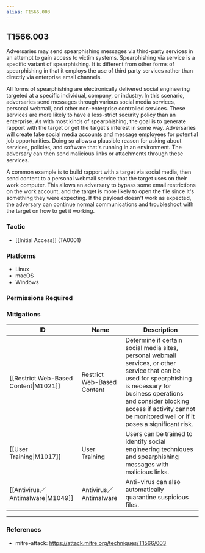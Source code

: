 ```yaml
---
alias: T1566.003
---
```


## T1566.003

Adversaries may send spearphishing messages via third-party services in an attempt to gain access to victim systems. Spearphishing via service is a specific variant of spearphishing. It is different from other forms of spearphishing in that it employs the use of third party services rather than directly via enterprise email channels. 

All forms of spearphishing are electronically delivered social engineering targeted at a specific individual, company, or industry. In this scenario, adversaries send messages through various social media services, personal webmail, and other non-enterprise controlled services. These services are more likely to have a less-strict security policy than an enterprise. As with most kinds of spearphishing, the goal is to generate rapport with the target or get the target's interest in some way. Adversaries will create fake social media accounts and message employees for potential job opportunities. Doing so allows a plausible reason for asking about services, policies, and software that's running in an environment. The adversary can then send malicious links or attachments through these services.

A common example is to build rapport with a target via social media, then send content to a personal webmail service that the target uses on their work computer. This allows an adversary to bypass some email restrictions on the work account, and the target is more likely to open the file since it's something they were expecting. If the payload doesn't work as expected, the adversary can continue normal communications and troubleshoot with the target on how to get it working.


### Tactic
- [[Initial Access]] (TA0001)

### Platforms
- Linux
- macOS
- Windows

### Permissions Required

### Mitigations

| ID | Name | Description |
| --- | --- | --- |
| [[Restrict Web-Based Content\|M1021]] | Restrict Web-Based Content | Determine if certain social media sites, personal webmail services, or other service that can be used for spearphishing is necessary for business operations and consider blocking access if activity cannot be monitored well or if it poses a significant risk. |
| [[User Training\|M1017]] | User Training | Users can be trained to identify social engineering techniques and spearphishing messages with malicious links. |
| [[Antivirus／Antimalware\|M1049]] | Antivirus／Antimalware | Anti-virus can also automatically quarantine suspicious files. |


---
### References

- mitre-attack: https://attack.mitre.org/techniques/T1566/003
